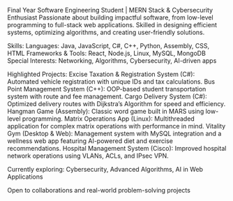 Final Year Software Engineering Student | MERN Stack & Cybersecurity Enthusiast
Passionate about building impactful software, from low-level programming to full-stack web applications. Skilled in designing efficient systems, optimizing algorithms, and creating user-friendly solutions.

Skills:
Languages: Java, JavaScript, C#, C++, Python, Assembly, CSS, HTML
Frameworks & Tools: React, Node.js, Linux, MySQL, MongoDB
Special Interests: Networking, Algorithms, Cybersecurity, AI-driven apps

Highlighted Projects:
Excise Taxation & Registration System (C#): Automated vehicle registration with unique IDs and tax calculations.
Bus Point Management System (C++): OOP-based student transportation system with route and fee management.
Cargo Delivery System (C#): Optimized delivery routes with Dijkstra’s Algorithm for speed and efficiency.
Hangman Game (Assembly): Classic word game built in MARS using low-level programming.
Matrix Operations App (Linux): Multithreaded application for complex matrix operations with performance in mind.
Vitality Gym (Desktop & Web): Management system with MySQL integration and a wellness web app featuring AI-powered diet and exercise recommendations.
Hospital Management System (Cisco): Improved hospital network operations using VLANs, ACLs, and IPsec VPN.

Currently exploring: Cybersecurity, Advanced Algorithms, AI in Web Applications

Open to collaborations and real-world problem-solving projects
